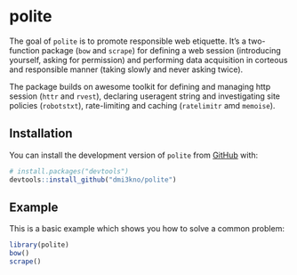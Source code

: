 
<!-- README.md is generated from README.Rmd. Please edit that file -->

# polite

The goal of `polite` is to promote responsible web etiquette. It’s a
two-function package (`bow` and `scrape`) for defining a web session
(introducing yourself, asking for permission) and performing data
acquisition in corteous and responsible manner (taking slowly and never
asking twice).

The package builds on awesome toolkit for defining and managing http
session (`httr` and `rvest`), declaring useragent string and
investigating site policies (`robotstxt`), rate-limiting and caching
(`ratelimitr` amd `memoise`).

## Installation

You can install the development version of `polite` from
[GitHub](https://github.com/) with:

``` r
# install.packages("devtools")
devtools::install_github("dmi3kno/polite")
```

## Example

This is a basic example which shows you how to solve a common problem:

``` r
library(polite)
bow()
scrape()
```
